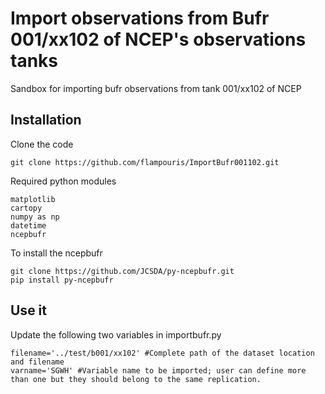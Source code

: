 # Import observations from Bufr 001/xx102 of NCEP's observations tanks

Sandbox for importing bufr observations from tank 001/xx102 of NCEP

## Installation

Clone the code
```
git clone https://github.com/flampouris/ImportBufr001102.git
```
Required python modules
```
matplotlib
cartopy
numpy as np
datetime
ncepbufr
```

To install the ncepbufr
```
git clone https://github.com/JCSDA/py-ncepbufr.git
pip install py-ncepbufr
```

## Use it

Update the following two variables in importbufr.py
```
filename='../test/b001/xx102' #Complete path of the dataset location and filename
varname='SGWH' #Variable name to be imported; user can define more than one but they should belong to the same replication.
```
